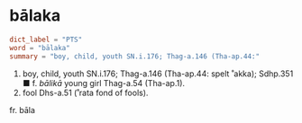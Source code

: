 # bālaka

``` toml
dict_label = "PTS"
word = "bālaka"
summary = "boy, child, youth SN.i.176; Thag-a.146 (Tha-ap.44:"
```

1. boy, child, youth SN.i.176; Thag\-a.146 (Tha\-ap.44: spelt ˚akka); Sdhp.351  
   ■ f. *bālikā* young girl Thag\-a.54 (Tha\-ap.1).
2. fool Dhs\-a.51 (˚rata fond of fools).

fr. bāla

